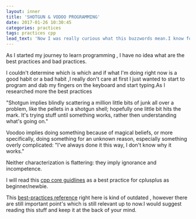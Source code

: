 ```yaml
---
layout: inner
title: 'SHOTGUN & VODOO PROGRAMMING'
date: 2017-01-26 10:30:45
categories: practices
tags: practices cpp
lead_text: 'Now I was really curious what this buzzwords mean.I know for a fact that these are bad practices in programming.'
---
```

As I started my journey to learn programming , I have no idea what are the best practices and bad practices.

I couldn't determine which is which and if what I'm doing right now is a good habit or a bad habit ,I really don't care at first I just wanted to start to program and dab my fingers on the keyboard and start typing.As I researched more the best practices


"Shotgun implies blindly scattering a million little bits of junk all over a problem, like the pellets in a shotgun shell; hopefully one little bit hits the mark. It's trying stuff until something works, rather then understanding what's going on."

Voodoo implies doing something because of magical beliefs, or more specifically, doing something for an unknown reason, especially something overly complicated: "I've always done it this way, I don't know why it works."

Neither characterization is flattering: they imply ignorance and incompetence.  


I will read this [cpp core guidlines](http://isocpp.github.io/CppCoreGuidelines/CppCoreGuidelines) as a best practice for cplusplus as beginner/newbie.

This [best-practices reference](https://github.com/thomasdavis/best-practices) right here is kind of outdated , however there are still important point's which is still relevant up to now.I would suggest reading this stuff and keep it at the back of your mind.
